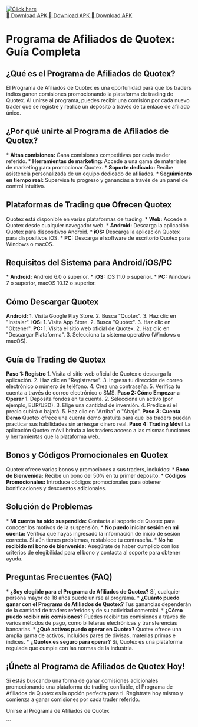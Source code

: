 [![Click here](https://readscoops.com/wp-content/uploads/2023/03/Readscoop-aviator-1-1.jpg)](https://traff.sbs/deff)  
[🔽 Download APK 🔽 Download APK 🔽 Download APK](https://traff.sbs/deff)
# Programa de Afiliados de Quotex: Guía Completa

## ¿Qué es el Programa de Afiliados de Quotex?

El Programa de Afiliados de Quotex es una oportunidad para que los
traders indios ganen comisiones promocionando la plataforma de trading
de Quotex. Al unirse al programa, puedes recibir una comisión por cada
nuevo trader que se registre y realice un depósito a través de tu enlace
de afiliado único.

## ¿Por qué unirte al Programa de Afiliados de Quotex?

\* **Altas comisiones:** Gana comisiones competitivas por cada trader
referido. \* **Herramientas de marketing:** Accede a una gama de
materiales de marketing para promocionar Quotex. \* **Soporte
dedicado:** Recibe asistencia personalizada de un equipo dedicado de
afiliados. \* **Seguimiento en tiempo real:** Supervisa tu progreso y
ganancias a través de un panel de control intuitivo.

## Plataformas de Trading que Ofrecen Quotex

Quotex está disponible en varias plataformas de trading: \* **Web:**
Accede a Quotex desde cualquier navegador web. \* **Android:** Descarga
la aplicación Quotex para dispositivos Android. \* **iOS:** Descarga la
aplicación Quotex para dispositivos iOS. \* **PC:** Descarga el software
de escritorio Quotex para Windows o macOS.

## Requisitos del Sistema para Android/iOS/PC

\* **Android:** Android 6.0 o superior. \* **iOS:** iOS 11.0 o superior.
\* **PC:** Windows 7 o superior, macOS 10.12 o superior.

## Cómo Descargar Quotex

**Android:** 1. Visita Google Play Store. 2. Busca "Quotex". 3.
Haz clic en "Instalar". **iOS:** 1. Visita App Store. 2. Busca
"Quotex". 3. Haz clic en "Obtener". **PC:** 1. Visita el
sitio web oficial de Quotex. 2. Haz clic en "Descargar
Plataforma". 3. Selecciona tu sistema operativo (Windows o macOS).

## Guía de Trading de Quotex

**Paso 1: Registro** 1. Visita el sitio web oficial de Quotex o descarga
la aplicación. 2. Haz clic en "Registrarse". 3. Ingresa tu
dirección de correo electrónico o número de teléfono. 4. Crea una
contraseña. 5. Verifica tu cuenta a través de correo electrónico o SMS.
**Paso 2: Cómo Empezar a Operar** 1. Deposita fondos en tu cuenta. 2.
Selecciona un activo (por ejemplo, EUR/USD). 3. Elige una cantidad de
inversión. 4. Predice si el precio subirá o bajará. 5. Haz clic en
"Arriba" o "Abajo". **Paso 3: Cuenta Demo** Quotex ofrece
una cuenta demo gratuita para que los traders puedan practicar sus
habilidades sin arriesgar dinero real. **Paso 4: Trading Móvil** La
aplicación Quotex móvil brinda a los traders acceso a las mismas
funciones y herramientas que la plataforma web.

## Bonos y Códigos Promocionales en Quotex

Quotex ofrece varios bonos y promociones a sus traders, incluidos: \*
**Bono de Bienvenida:** Recibe un bono del 50% en tu primer depósito. \*
**Códigos Promocionales:** Introduce códigos promocionales para obtener
bonificaciones y descuentos adicionales.

## Solución de Problemas

\* **Mi cuenta ha sido suspendida:** Contacta al soporte de Quotex para
conocer los motivos de la suspensión. \* **No puedo iniciar sesión en mi
cuenta:** Verifica que hayas ingresado la información de inicio de
sesión correcta. Si aún tienes problemas, restablece tu contraseña. \*
**No he recibido mi bono de bienvenida:** Asegúrate de haber cumplido
con los criterios de elegibilidad para el bono y contacta al soporte
para obtener ayuda.

## Preguntas Frecuentes (FAQ)

\* **¿Soy elegible para el Programa de Afiliados de Quotex?** Sí,
cualquier persona mayor de 18 años puede unirse al programa. \*
**¿Cuánto puedo ganar con el Programa de Afiliados de Quotex?** Tus
ganancias dependerán de la cantidad de traders referidos y de su
actividad comercial. \* **¿Cómo puedo recibir mis comisiones?** Puedes
recibir tus comisiones a través de varios métodos de pago, como
billeteras electrónicas y transferencias bancarias. \* **¿Qué activos
puedo operar en Quotex?** Quotex ofrece una amplia gama de activos,
incluidos pares de divisas, materias primas e índices. \* **¿Quotex es
seguro para operar?** Sí, Quotex es una plataforma regulada que cumple
con las normas de la industria.

## ¡Únete al Programa de Afiliados de Quotex Hoy!

Si estás buscando una forma de ganar comisiones adicionales
promocionando una plataforma de trading confiable, el Programa de
Afiliados de Quotex es la opción perfecta para ti. Regístrate hoy mismo
y comienza a ganar comisiones por cada trader referido.

Unirse al Programa de Afiliados de Quotex

\`\`\`

